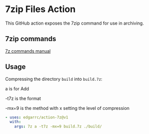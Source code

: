 # 7zip Files Action

This GitHub action exposes the 7zip command for use in archiving.

## 7zip commands

[7z commands manual](http://7zip.bugaco.com/7zip/MANUAL/commands/index.htm)

## Usage

Compressing the directory `build` into `build.7z`:

a is for Add

-t7z is the format

-mx=9 is the method with x setting the level of compression

```yaml
- uses: edgarrc/action-7z@v1
  with:
    args: 7z a -t7z -mx=9 build.7z ./build/
```

